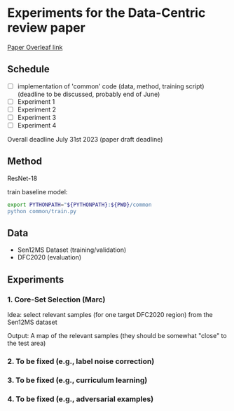 # Experiments for the Data-Centric review paper

[Paper Overleaf link](https://www.overleaf.com/project/64249095801a56f6b87ec122)

## Schedule

- [ ] implementation of 'common' code (data, method, training script) (deadline to be discussed, probably end of June)
- [ ] Experiment 1
- [ ] Experiment 2
- [ ] Experiment 3
- [ ] Experiment 4

Overall deadline July 31st 2023 (paper draft deadline)

## Method

ResNet-18

train baseline model:
```bash
export PYTHONPATH="${PYTHONPATH}:${PWD}/common
python common/train.py
```

## Data

* Sen12MS Dataset (training/validation)
* DFC2020 (evaluation)

## Experiments

### 1. Core-Set Selection (Marc)

Idea: select relevant samples (for one target DFC2020 region) from the Sen12MS dataset 

Output: A map of the relevant samples (they should be somewhat "close" to the test area)

### 2. To be fixed (e.g., label noise correction)

### 3. To be fixed (e.g., curriculum learning)

### 4. To be fixed (e.g., adversarial examples)
